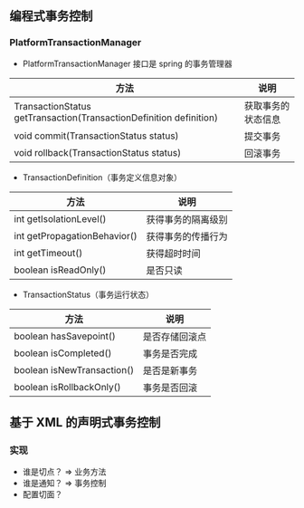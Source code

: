 ## 编程式事务控制
### PlatformTransactionManager
- PlatformTransactionManager 接口是 spring 的事务管理器

| 方法 | 说明 |
| - | - |
| TransactionStatus getTransaction(TransactionDefinition definition) | 获取事务的状态信息 |
| void commit(TransactionStatus status) | 提交事务 |
| void rollback(TransactionStatus status) | 回滚事务 |

- TransactionDefinition（事务定义信息对象）

| 方法 | 说明 |
| - | - |
| int getIsolationLevel() | 获得事务的隔离级别 |
| int getPropagationBehavior() | 获得事务的传播行为 |
| int getTimeout() | 获得超时时间 |
| boolean isReadOnly() | 是否只读 |

- TransactionStatus（事务运行状态）

| 方法 | 说明 |
| - | - |
| boolean hasSavepoint() | 是否存储回滚点 |
| boolean isCompleted() | 事务是否完成 |
| boolean isNewTransaction() | 是否是新事务 |
| boolean isRollbackOnly() | 事务是否回滚 |

## 基于 XML 的声明式事务控制
### 实现
- 谁是切点？ => 业务方法
- 谁是通知？ => 事务控制
- 配置切面？